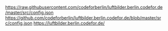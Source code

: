 https://raw.githubusercontent.com/codeforberlin/luftbilder.berlin.codefor.de/master/src/config.json
https://github.com/codeforberlin/luftbilder.berlin.codefor.de/blob/master/src/config.json
https://luftbilder.berlin.codefor.de/

